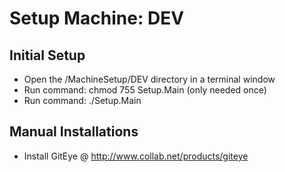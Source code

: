 # Setup Machine: DEV

## Initial Setup

- Open the /MachineSetup/DEV directory in a terminal window
- Run command: chmod 755 Setup.Main (only needed once)
- Run command: ./Setup.Main


## Manual Installations

- Install GitEye @ http://www.collab.net/products/giteye

